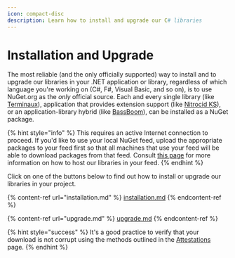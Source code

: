 ```yaml
---
icon: compact-disc
description: Learn how to install and upgrade our C# libraries
---
```


# Installation and Upgrade

The most reliable (and the only officially supported) way to install and to upgrade our libraries in your .NET application or library, regardless of which language you're working on (C#, F#, Visual Basic, and so on), is to use NuGet.org as the _only_ official source. Each and every single library (like [Terminaux](https://app.gitbook.com/o/fj052nYlsxW9IdL3bsZj/s/G0KrE9Uk2AiblqjWtpAo/)), application that provides extension support (like [Nitrocid KS](https://app.gitbook.com/o/fj052nYlsxW9IdL3bsZj/s/yhORwVwuIgJMLsQRqN3S/)), or an application-library hybrid (like [BassBoom](https://app.gitbook.com/o/fj052nYlsxW9IdL3bsZj/s/izAJoIbtQw1BdIlE4DBz/)), can be installed as a NuGet package.

{% hint style="info" %}
This requires an active Internet connection to proceed. If you'd like to use your local NuGet feed, upload the appropriate packages to your feed first so that all machines that use your feed will be able to download packages from that feed. Consult [this page](https://learn.microsoft.com/en-us/nuget/hosting-packages/overview) for more information on how to host our libraries in your feed.
{% endhint %}

Click on one of the buttons below to find out how to install or upgrade our libraries in your project.

{% content-ref url="installation.md" %}
[installation.md](installation.md)
{% endcontent-ref %}

{% content-ref url="upgrade.md" %}
[upgrade.md](upgrade.md)
{% endcontent-ref %}

{% hint style="success" %}
It's a good practice to verify that your download is not corrupt using the methods outlined in the [Attestations](../attestations.md) page.
{% endhint %}
